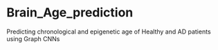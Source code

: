 # Brain_Age_prediction
Predicting chronological and epigenetic age of Healthy and AD patients using Graph CNNs
